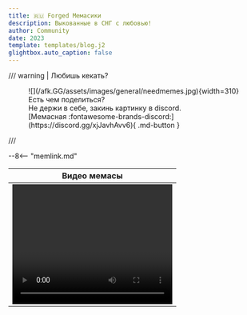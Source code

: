```yaml
---
title: 🇷🇺 Forged Мемасики
description: Выкованные в СНГ с любовью!
author: Community
date: 2023
template: templates/blog.j2
glightbox.auto_caption: false
---
```


/// warning | Любишь кекать?
<figure markdown>
![](/afk.GG/assets/images/general/needmemes.jpg){width=310}
<figcaption> Есть чем поделиться? <br>
Не держи в себе, закинь картинку в discord.  </figcaption>
[Мемасная :fontawesome-brands-discord:](https://discord.gg/xjJavhAvv6){ .md-button }
</figure>
///

--8<-- "memlink.md"

|                        Видео                                                      мемасы                        |
|:---------------------------------------------------------------------------------------------------------------:|
| <video width="320" height="240" controls><source src="https://cdn.discordapp.com/attachments/1128503638470447154/1128503813117051030/phil.webm"" type="video/webm"></video> |
